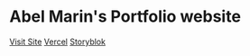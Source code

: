 # Abel Marin's Portfolio website

[Visit Site](http://www.abelmarinjr.com/)
[Vercel](https://vercel.com/abelmarin/porfolio)
[Storyblok](https://app.storyblok.com/#/me/spaces/1016726/dashboard)
